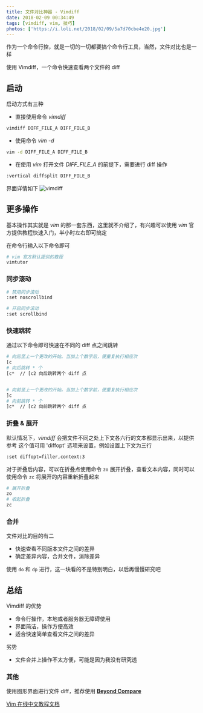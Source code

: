 ```yaml
---
title: 文件对比神器 - Vimdiff
date: 2018-02-09 00:34:49
tags: [vimdiff, vim, 技巧]
photos: ['https://i.loli.net/2018/02/09/5a7d70cbe4e20.jpg']
---
```


作为一个命令行控，就是一切的一切都要搞个命令行工具，当然，文件对比也是一样

使用 Vimdiff，一个命令快速查看两个文件的 diff

## 启动

启动方式有三种

- 直接使用命令 *vimdiff*

```bash
vimdiff DIFF_FILE_A DIFF_FILE_B
```

- 使用命令 *vim -d*

```bash
vim -d DIFF_FILE_A DIFF_FILE_B
```

- 在使用 *vim* 打开文件 *DIFF_FILE_A* 的前提下，需要进行 diff 操作

```bash
:vertical diffsplit DIFF_FILE_B
```

界面详情如下
![vimdiff](https://i.loli.net/2018/02/09/5a7c8e7273d5c.png)

## 更多操作

基本操作其实就是 *vim* 的那一套东西，这里就不介绍了，有兴趣可以使用 *vim* 官方提供教程快速入门，半小时左右即可搞定

在命令行输入以下命令即可

```bash
# vim 官方默认提供的教程
vimtutor
```

### 同步滚动

```bash
# 禁用同步滚动
:set noscrollbind

# 开启同步滚动
:set scrollbind
```

### 快速跳转

通过以下命令即可快速在不同的 diff 点之间跳转

```bash
# 向后至上一个更改的开始。当加上个数字后，便重复执行相应次
[c
# 向后跳转 * 个
[c*  // [c2 向后跳转两个 diff 点


# 向前至上一个更改的开始。当加上个数字前，便重复执行相应次
]c
# 向前跳转 * 个
]c*  // [c2 向前跳转两个 diff 点
```

### 折叠 & 展开

默认情况下，*vimdiff* 会把文件不同之处上下文各六行的文本都显示出来，以提供参考
这个值可用 'diffopt' 选项来设置，例如设置上下文为三行

```Bash
:set diffopt=filler,context:3
```

对于折叠后内容，可以在折叠点使用命令 `zo` 展开折叠，查看文本内容，同时可以使用命令 `zc` 将展开的内容重新折叠起来

```bash
# 展开折叠
zo
# 收起折叠
zc
```

### 合并

文件对比的目的有二

- 快速查看不同版本文件之间的差异
- 确定差异内容，合并文件，消除差异

使用 `do` 和 `dp` 进行，这一块看的不是特别明白，以后再慢慢研究吧

## 总结

Vimdiff 的优势

- 命令行操作，本地或者服务器无障碍使用
- 界面简洁，操作方便高效
- 适合快速简单查看文件之间的差异

劣势

- 文件合并上操作不太方便，可能是因为我没有研究透

### 其他

使用图形界面进行文件 diff，推荐使用 **[Beyond Compare](https://www.scootersoftware.com/)** 

[Vim 在线中文教程文档](http://man.chinaunix.net/newsoft/vi/doc/help.html)

